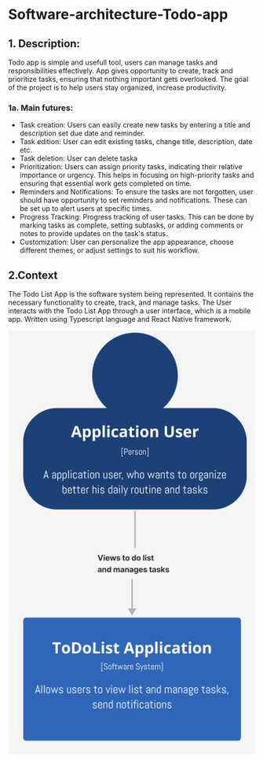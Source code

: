 # Software-architecture-Todo-app

## 1. Description:

Todo app is simple and usefull tool, users can manage tasks and responsibilities effectively. App gives opportunity to create, track and prioritize tasks, ensuring that nothing important gets overlooked. The goal of the project is to help users stay organized, increase productivity.

### 1a. Main futures:

- Task creation: Users can easily create new tasks by entering a title and description set due date and reminder.
- Task edition: User can edit existing tasks, change title, description, date etc.
- Task deletion: User can delete taska
- Prioritization: Users can assign priority tasks, indicating their relative importance or urgency. This helps in focusing on high-priority tasks and ensuring that essential work gets completed on time.
- Reminders and Notifications: To ensure the tasks are not forgotten, user should have opportunity to set reminders and notifications. These can be set up to alert users at specific times.
- Progress Tracking: Progress tracking of user tasks. This can be done by marking tasks as complete, setting subtasks, or adding comments or notes to provide updates on the task's status.
- Customization: User can personalize the app appearance, choose different themes, or adjust settings to suit his workflow.

## 2.Context

The Todo List App is the software system being represented. It contains the necessary functionality to create, track, and manage tasks. The User interacts with the Todo List App through a user interface, which is a mobile app. Written using Typescript language and React Native framework.

![Context](images/Context.png)
